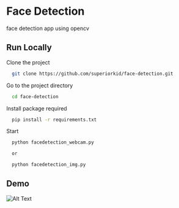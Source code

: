 # Face Detection

face detection app using opencv

## Run Locally

Clone the project

```bash
  git clone https://github.com/superiorkid/face-detection.git
```

Go to the project directory

```bash
  cd face-detection
```

Install package required

```bash
  pip install -r requirements.txt
```

Start

```bash
  python facedetection_webcam.py

  or

  python facedetection_img.py
```

## Demo

![Alt Text](demo.gif)
